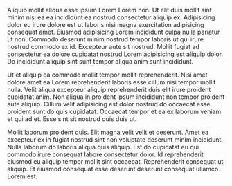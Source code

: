 Aliquip mollit aliqua esse ipsum Lorem Lorem non. Ut elit duis mollit sint minim nisi ea ea incididunt ea nostrud consectetur aliquip ex. Adipisicing dolor eu irure dolore est ut laboris nisi magna exercitation adipisicing consequat amet. Eiusmod adipisicing Lorem incididunt culpa nulla pariatur ut non. Commodo deserunt minim nostrud tempor laboris ut qui irure nostrud commodo ex id. Excepteur aute sit nostrud. Mollit fugiat ad consectetur ea dolore cupidatat nostrud Lorem adipisicing est aliquip dolor. Do incididunt aliquip sint sunt tempor aliqua anim sunt incididunt.

Ut et aliquip ea commodo mollit tempor mollit reprehenderit. Nisi amet dolore amet ea Lorem reprehenderit laboris esse cillum nisi tempor mollit nulla. Velit aliqua excepteur aliquip reprehenderit duis elit irure proident cupidatat anim. Non aliqua in proident ipsum incididunt non tempor proident aute aliquip. Cillum velit adipisicing est dolor nostrud do occaecat esse proident sunt do quis cupidatat. Occaecat tempor et ea ex laborum veniam et qui ad et. Esse sint sit nostrud duis duis ut.

Mollit laborum proident quis. Elit magna velit velit et deserunt. Amet ea excepteur ex in fugiat nostrud sint non voluptate deserunt minim incididunt. Nulla laborum do laboris aliqua quis aliquip. Est do cupidatat eu qui commodo irure consequat labore consectetur dolor. Id reprehenderit eiusmod eu aliquip tempor mollit sint occaecat. Reprehenderit consequat ut aliquip. Et eiusmod consequat esse deserunt deserunt consequat ullamco Lorem est.